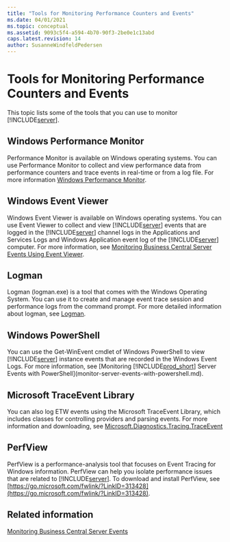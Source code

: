 ```yaml
---
title: "Tools for Monitoring Performance Counters and Events"
ms.date: 04/01/2021
ms.topic: conceptual
ms.assetid: 9093c5f4-a594-4b70-90f3-2be0e1c13abd
caps.latest.revision: 14
author: SusanneWindfeldPedersen
---
```

# Tools for Monitoring Performance Counters and Events
This topic lists some of the tools that you can use to monitor [!INCLUDE[server](../developer/includes/server.md)].  

<!-- remove temporarily until we determine support for this ## Microsoft System Center Operations Manager  
 Microsoft System Center Operations Manager, which is a component of Microsoft System Center 2012, enables you to monitor services and operations on multiple computers from a single console. The System Center Monitoring Pack for [!INCLUDE[prod_short](../developer/includes/prod_short.md)] extends Operations Manager for monitoring computers that are running [!INCLUDE[prod_short](../developer/includes/prod_short.md)] components and services, including [!INCLUDE[server](../developer/includes/server.md)]. For more information, see [Microsoft Dynamics NAV  Management Pack for System Center Operations Manager](https://go.microsoft.com/fwlink/?LinkID=722863).  -->

## Windows Performance Monitor  
 Performance Monitor is available on Windows operating systems. You can use Performance Monitor to collect and view performance data from performance counters and trace events in real-time or from a log file. For more information [Windows Performance Monitor](/previous-versions/windows/it-pro/windows-server-2008-R2-and-2008/cc749249(v=ws.11)).  

## Windows Event Viewer  
 Windows Event Viewer is available on Windows operating systems. You can use Event Viewer to collect and view [!INCLUDE[server](../developer/includes/server.md)] events that are logged in the [!INCLUDE[server](../developer/includes/server.md)] channel logs in the Applications and Services Logs and Windows Application event log of the [!INCLUDE[server](../developer/includes/server.md)] computer. For more information, see [Monitoring Business Central Server Events Using Event Viewer](monitor-server-events-windows-event-log.md).  

## Logman  
Logman (logman.exe) is a tool that comes with the Windows Operating System. You can use it to create and manage event trace session and performance logs from the command prompt. For more detailed information about logman, see [Logman](/previous-versions/windows/it-pro/windows-server-2012-R2-and-2012/cc753820(v=ws.11)).

## Windows PowerShell  
 You can use the Get-WinEvent cmdlet of Windows PowerShell to view [!INCLUDE[server](../developer/includes/server.md)] instance events that are recorded in the Windows Event Logs. For more information, see [Monitoring [!INCLUDE[prod_short](../developer/includes/prod_short.md)] Server Events with PowerShell](monitor-server-events-with-powershell.md).  

## Microsoft TraceEvent Library
You can also log ETW events using the Microsoft TraceEvent Library, which includes classes for controlling providers and parsing events. For more information and downloading, see [Microsoft.Diagnostics.Tracing.TraceEvent](https://www.nuget.org/packages/Microsoft.Diagnostics.Tracing.TraceEvent)

## PerfView  
PerfView is a performance-analysis tool that focuses on Event Tracing for Windows information. PerfView can help you isolate performance issues that are related to [!INCLUDE[server](../developer/includes/server.md)]. To download and install PerfView, see [https://go.microsoft.com/fwlink/?LinkID=313428](https://go.microsoft.com/fwlink/?LinkID=313428).

## Related information
[Monitoring Business Central Server Events](monitor-server-events.md)